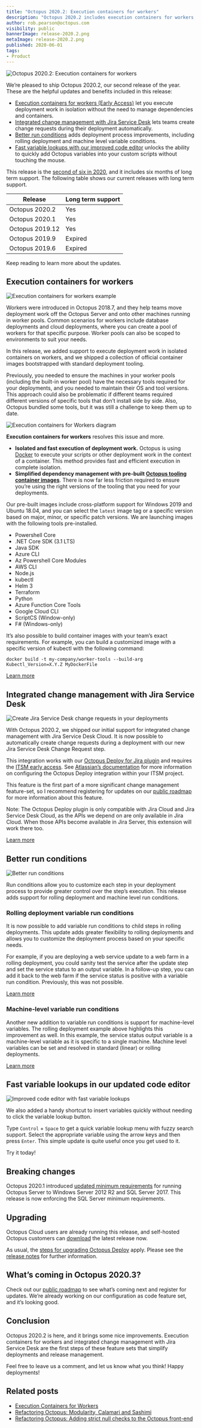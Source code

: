 ```yaml
---
title: "Octopus 2020.2: Execution containers for workers"
description: "Octopus 2020.2 includes execution containers for workers, better rolling deployments, and code editor improvements."
author: rob.pearson@octopus.com
visibility: public
bannerImage: release-2020.2.png
metaImage: release-2020.2.png
published: 2020-06-01
tags:
- Product
---
```


![Octopus 2020.2: Execution containers for workers](release-2020.2.png)

We’re pleased to ship Octopus 2020.2, our second release of the year. These are the helpful updates and benefits included in this release:

* [Execution containers for workers (Early Access)](blog/2020-06/octopus-release-2020-2/index.md#execution-containers-for-workers) let you execute deployment work in isolation without the need to manage dependencies and containers.
* [Integrated change management with Jira Service Desk](blog/2020-06/octopus-release-2020-2/index.md#integrated-change-management-with-jira-service-desk) lets teams create change requests during their deployment automatically.
* [Better run conditions](blog/2020-06/octopus-release-2020-2/index.md#better-run-conditions) adds deployment process improvements, including rolling deployment and machine level variable conditions.
* [Fast variable lookups with our improved code editor](blog/2020-06/octopus-release-2020-2/index.md#fast-variable-lookups-in-our-updated-code-editor) unlocks the ability to quickly add Octopus variables into your custom scripts without touching the mouse.

This release is the [second of six in 2020](/blog/2020-03/releases-and-lts/index.md), and it includes six months of long term support. The following table shows our current releases with long term support.

| Release               | Long term support           |
| --------------------- | --------------------------- |
| Octopus 2020.2        | Yes                         |
| Octopus 2020.1        | Yes                         |
| Octopus 2019.12       | Yes                         |
| Octopus 2019.9        | Expired                     |
| Octopus 2019.6        | Expired                     |

Keep reading to learn more about the updates.

## Execution containers for workers

![Execution containers for workers example](exec-containers-for-workers-02.png)

Workers were introduced in Octopus 2018.7, and they help teams move deployment work off the Octopus Server and onto other machines running in worker pools. Common scenarios for workers include database deployments and cloud deployments, where you can create a pool of workers for that specific purpose. Worker pools can also be scoped to environments to suit your needs.

In this release, we added support to execute deployment work in isolated containers on workers, and we shipped a collection of official container images bootstrapped with standard deployment tooling.

Previously, you needed to ensure the machines in your worker pools (including the built-in worker pool) have the necessary tools required for your deployments, and you needed to maintain their OS and tool versions. This approach could also be problematic if different teams required different versions of specific tools that don’t install side by side. Also, Octopus bundled some tools, but it was still a challenge to keep them up to date.

![Execution containers for Workers diagram](exec-containers-for-workers-01.png)

**Execution containers for workers** resolves this issue and more.

* **Isolated and fast execution of deployment work.** Octopus is using [Docker](https://docker.com) to execute your scripts or other deployment work in the context of a container. This method provides fast and efficient execution in complete isolation.
* **Simplified dependency management with pre-built [Octopus tooling container images](https://hub.docker.com/r/octopusdeploy/worker-tools)**. There is now far less friction required to ensure you’re using the right versions of the tooling that you need for your deployments.

Our pre-built images include cross-platform support for Windows 2019 and Ubuntu 18.04, and you can select the `latest` image tag or a specific version based on major, minor, or specific patch versions. We are launching images with the following tools pre-installed.

* Powershell Core
* .NET Core SDK (3.1 LTS)
* Java SDK
* Azure CLI
* Az Powershell Core Modules
* AWS CLI
* Node.js
* kubectl
* Helm 3
* Terraform
* Python
* Azure Function Core Tools
* Google Cloud CLI
* ScriptCS (Window-only)
* F# (Windows-only)

It’s also possible to build container images with your team’s exact requirements. For example, you can build a customized image with a specific version of kubectl with the following command:

```
docker build -t my-company/worker-tools --build-arg Kubectl_Version=X.Y.Z MyDockerFile
```

[Learn more](https://octopus.com/docs/deployment-process/execution-containers-for-workers)

## Integrated change management with Jira Service Desk

![Create Jira Service Desk change requests in your deployments](jira-service-desk-change-request.png)

With Octopus 2020.2, we shipped our initial support for integrated change management with Jira Service Desk Cloud. It is now possible to automatically create change requests during a deployment with our new Jira Service Desk Change Request step.

This integration works with our [Octopus Deploy for Jira plugin](https://marketplace.atlassian.com/apps/1220376/octopus-deploy-for-jira) and requires the [ITSM early access](https://support.atlassian.com/jira-service-desk-cloud/docs/set-up-an-itsm-project/). See [Atlassian’s documentation](https://support.atlassian.com/jira-service-desk-cloud/docs/set-up-change-management-for-your-service-desk/) for more information on configuring the Octopus Deploy integration within your ITSM project.

This feature is the first part of a more significant change management feature-set, so I recommend registering for updates on our [public roadmap](https://octopus.com/roadmap#change-management) for more information about this feature.

Note: The Octopus Deploy plugin is only compatible with Jira Cloud and Jira Service Desk Cloud, as the APIs we depend on are only available in Jira Cloud. When those APIs become available in Jira Server, this extension will work there too.

[Learn more](https://octopus.com/jira)

## Better run conditions

![Better run conditions](run-conditions.png)

Run conditions allow you to customize each step in your deployment process to provide greater control over the step’s execution. This release adds support for rolling deployment and machine level run conditions.

### Rolling deployment variable run conditions

It is now possible to add variable run conditions to child steps in rolling deployments. This update adds greater flexibility to rolling deployments and allows you to customize the deployment process based on your specific needs.

For example, if you are deploying a web service update to a web farm in a rolling deployment, you could sanity test the service after the update step and set the service status to an output variable. In a follow-up step, you can add it back to the web farm if the service status is positive with a variable run condition. Previously, this was not possible.

[Learn more](https://octopus.com/docs/deployment-process/conditions)

### Machine-level variable run conditions

Another new addition to variable run conditions is support for machine-level variables. The rolling deployment example above highlights this improvement as well. In this example, the service status output variable is a machine-level variable as it is specific to a single machine. Machine level variables can be set and resolved in standard (linear) or rolling deployments.

[Learn more](https://octopus.com/docs/deployment-process/conditions#machine-level-variable-expressions)

## Fast variable lookups in our updated code editor

![Improved code editor with fast variable lookups](variable-lookup.png)

We also added a handy shortcut to insert variables quickly without needing to click the variable lookup button.

Type `Control` + `Space` to get a quick variable lookup menu with fuzzy search support. Select the appropriate variable using the arrow keys and then press `Enter`. This simple update is quite useful once you get used to it.

Try it today!

## Breaking changes

Octopus 2020.1 introduced [updated minimum requirements](https://octopus.com/blog/raising-minimum-requirements-for-octopus-server) for running Octopus Server to Windows Server 2012 R2 and SQL Server 2017. This release is now enforcing the SQL Server minimum requirements.

## Upgrading

Octopus Cloud users are already running this release, and self-hosted Octopus customers can [download](https://octopus.com/downloads/2020.2.0) the latest release now.  

As usual, the [steps for upgrading Octopus Deploy](https://octopus.com/docs/administration/upgrading) apply. Please see the [release notes](https://octopus.com/downloads/compare?to=2020.2.0) for further information.

## What’s coming in Octopus 2020.3?

Check out our [public roadmap](https://octopus.com/roadmap) to see what’s coming next and register for updates. We’re already working on our configuration as code feature set, and it’s looking good.

## Conclusion

Octopus 2020.2 is here, and it brings some nice improvements. Execution containers for workers and integrated change management with Jira Service Desk are the first steps of these feature sets that simplify deployments and release management.

Feel free to leave us a comment, and let us know what you think! Happy deployments!

## Related posts

- [Execution Containers for Workers](/blog/2020-06/execution-containers/index.md)
- [Refactoring Octopus: Modularity, Calamari and Sashimi](/blog/2020-06/refactoring-octopus-modularity/index.md)
- [Refactoring Octopus: Adding strict null checks to the Octopus front-end](/blog/2020-06/refactoring-octopus-strict-null-checks/index.md)
